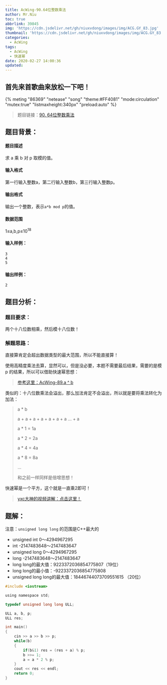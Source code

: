 ```yaml
---
title: AcWing-90.64位整数乘法
author: Mr.Niu
toc: true
abbrlink: 39845
img: 'https://cdn.jsdelivr.net/gh/niuxvdong/images/img/ACG.GY_83.jpg'
thumbnail: 'https://cdn.jsdelivr.net/gh/niuxvdong/images/img/ACG.GY_83.jpg'
categories:
  - AcWing
tags:
  - AcWing
  - 快速幂
date: 2020-02-27 14:00:36
updated:
---
```




## 首先来首歌曲来放松一下吧！

{% meting "86369" "netease" "song" "theme:#FF4081" "mode:circulation" "mutex:true" "listmaxheight:340px" "preload:auto"  %}



> 题目链接：[90. 64位整数乘法](https://www.acwing.com/problem/content/92/)



## 题目背景：



#### 题目描述

求 a 乘 b 对 p 取模的值。

#### 输入格式

第一行输入整数a，第二行输入整数b，第三行输入整数p。

#### 输出格式

输出一个整数，表示`a*b mod p`的值。

#### 数据范围

1≤a,b,p≤10<sup>18</sup>

#### 输入样例：

```
3
4
5
```

#### 输出样例：

```
2
```





## 题目分析：

### 题目要求：

两个十八位数相乘，然后模十八位数！

### 解题思路：



直接算肯定会超出数据类型的最大范围，所以不能直接算！

使用高精度乘法去算，显然可以，但是没必要，本题不需要最后结果，需要的是模p 的结果，所以可以借助快速幂思想：

> [参考这里：AcWing-89.a ^ b](https://niuxvdong.top/posts/2286.html)

类似的：十八位数乘法会溢出，那么加法肯定不会溢出，所以就是要将乘法转化为加法：

> a * b
>
> a + a + a + a + a + a + a ... + a
>
> a *  1 = 1a
>
> a *  2 = 2a
>
> a *  4 = 4a
>
> a *  8 = 8a
>
> ...
>
> 和之前一样同样是倍增思想！

快速幂是一个平方，这个就是一直乘2即可！

> [yxc大神的视频讲解：点击这里！](https://www.acwing.com/video/108/)

## 题解：



注意：`unsigned long long` 的范围是C++最大的

- unsigned  int  0～4294967295  
- int  -2147483648～2147483647 
- unsigned long 0～4294967295
- long  -2147483648～2147483647
- long long的最大值：9223372036854775807（19位）
- long long的最小值：-9223372036854775808
- unsigned long long的最大值：18446744073709551615  （20位）



```c
#include <iostream>

using namespace std;

typedef unsigned long long ULL;

ULL a, b, p;
ULL res;

int main()
{
    cin >> a >> b >> p;
    while(b)
    {
        if(b&1) res = (res + a) % p;
        b >>= 1;
        a = a * 2 % p;
    }
    cout << res << endl;
    return 0;
}
```

